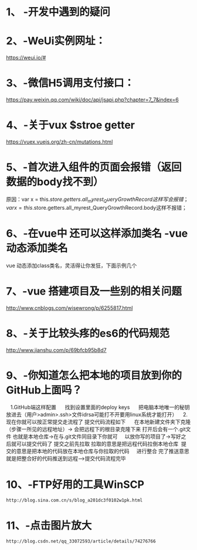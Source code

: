 # 1、 -开发中遇到的疑问
# 2、-WeUi实例网址：
https://weui.io/#
# 3、-微信H5调用支付接口：
https://pay.weixin.qq.com/wiki/doc/api/jsapi.php?chapter=7_7&index=6
# 4、-关于vux $stroe getter 
https://vuex.vuejs.org/zh-cn/mutations.html
# 5、-首次进入组件的页面会报错（返回数据的body找不到）
原因：var x = this.$store.getters.all_myrest_QueryGrowthRecord这样写会报错；
      var x = this.$store.getters.all_myrest_QueryGrowthRecord.body这样不报错；
# 6、-在vue中 还可以这样添加类名 -vue动态添加类名
vue 
动态添加class类名，灵活得让你发狂，下面示例几个

<template>
    <div>
        <h2>动态添加类名</h2>


        <!-- 第一种方式:对象的形式 -->
        <!-- 第一个参数 类名， 第二个参数：boolean值 -->
        <!-- 对象的形式: 用花括号包裹起来，类名用引号， -->
        <!-- 优点: 以对象的形式可以写多个，用逗号分开 -->
        <p :class="{'p1' : true}">对象的形式(文字的颜色)</p>
        <p :class="{'p1' : false, 'p': true}">对象的形式(文字的颜色)</p>


        <!-- 第二种方式:三元表达式 注意点：放在数组中，类名要用引号-->
        <p :class="[ 1 < 2 ? 'p1' : 'p' ]" >三元表示式(文字的颜色)</p>


        <!-- 第三种方式: 数组的形式 -->
        <p :class="[isTrue, isFalse]">数组的形式(文字的颜色)</p>


        <!-- 数组中用对象 -->
        <p :class="[{'p1': false}, isFalse]">数组中使用对象(文字的颜色)</p>
    </div>
</template>


<script>
    export default {
        data () {
           return {
               isTrue: 'p1',
               isFalse: 'p'
           }
        }
    }
</script>


<style scoped>
    .p1 {
        color: red;
        font-size: 30px;
    }
    .p {
        color: blue
    }
</style>
#  7、-vue 搭建项目及一些别的相关问题

http://www.cnblogs.com/wisewrong/p/6255817.html

#  8、-关于比较头疼的es6的代码规范

http://www.jianshu.com/p/69bfcb95b8d7

#  9、-你知道怎么把本地的项目放到你的GitHub上面吗？

    1.GitHub端这样配置
      找到设置里面的deploy keys
      把电脑本地唯一的秘钥放进去（用户>admin>.ssh>文件idrsa可能打不开要用linux系统才能打开）
    2.现在你就可以按正常提交走流程了 提交代码流程如下
      在本地新建文件夹下克隆（步骤一所见的远程地址）-> 会把远程下的根目录克隆下来 打开后会有一个.git文件 也就是本地仓库->在与.git文件同目录下你就可     以放你写的项目了->写好之后就可以提交代码了 提交之前先拉取 拉取的意思是把远程代码拉倒本地仓库  提交的意思是把本地的代码放在本地仓库与你拉取的代码     进行整合 完了推送意思就是把整合好的代码推送到远程——>提交代码流程完毕
 #  10、-FTP好用的工具WinSCP 
    http://blog.sina.com.cn/s/blog_a201dc3f0102w1pk.html
 #  11、-点击图片放大 
    http://blog.csdn.net/qq_33072593/article/details/74276766
 
